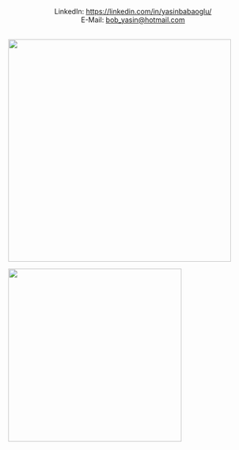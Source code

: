 
<p align="center">
LinkedIn: <a href="https://linkedin.com/in/yasinbabaoglu/" target="blank">https://linkedin.com/in/yasinbabaoglu/</a><br>
E-Mail:  <a href = "mailto:bob_yasin@hotmail.com">bob_yasin@hotmail.com</a>
<br>
<br>
 
 <a href="https://github.com/bobyasin"><img align="center" width="450" src="https://github-readme-stats.vercel.app/api?username=bobyasin&theme=synthwave&show_icons=true&count_private=true"/></a>
  
<a href="https://github.com/bobyasin"><img align="center" width="350" src="https://github-readme-stats.vercel.app/api?username=bobyasin&theme=synthwave&show_icons=true&count_private=true"/></a>
  
</p>
